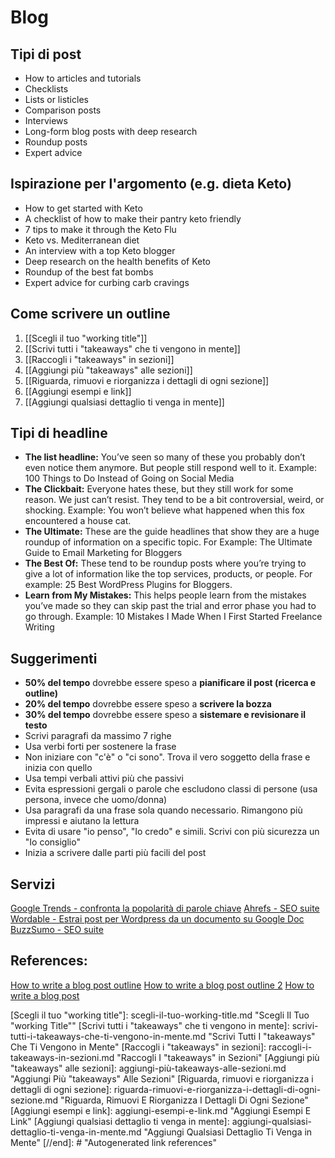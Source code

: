# Blog

## Tipi di post
* How to articles and tutorials
* Checklists
* Lists or listicles
* Comparison posts
* Interviews
* Long-form blog posts with deep research
* Roundup posts
* Expert advice

## Ispirazione per l'argomento (e.g. dieta Keto)
* How to get started with Keto
* A checklist of how to make their pantry keto friendly
* 7 tips to make it through the Keto Flu
* Keto vs. Mediterranean diet
* An interview with a top Keto blogger
* Deep research on the health benefits of Keto
* Roundup of the best fat bombs
* Expert advice for curbing carb cravings

## Come scrivere un outline
1. [[Scegli il tuo "working title"]]
2. [[Scrivi tutti i "takeaways" che ti vengono in mente]]
3. [[Raccogli i "takeaways" in sezioni]]
4. [[Aggiungi più "takeaways" alle sezioni]]
5. [[Riguarda, rimuovi e riorganizza i dettagli di ogni sezione]]
6. [[Aggiungi esempi e link]]
7. [[Aggiungi qualsiasi dettaglio ti venga in mente]]

## Tipi di headline
* **The list headline:** You’ve seen so many of these you probably don’t even notice them anymore. But people still respond well to it. Example: 100 Things to Do Instead of Going on Social Media
* **The Clickbait:** Everyone hates these, but they still work for some reason. We just can’t resist. They tend to be a bit controversial, weird, or shocking. Example: You won’t believe what happened when this fox encountered a house cat.
* **The Ultimate:** These are the guide headlines that show they are a huge roundup of information on a specific topic. For Example: The Ultimate Guide to Email Marketing for Bloggers
* **The Best Of:** These tend to be roundup posts where you’re trying to give a lot of information like the top services, products, or people. For example: 25 Best WordPress Plugins for Bloggers.
* **Learn from My Mistakes:** This helps people learn from the mistakes you’ve made so they can skip past the trial and error phase you had to go through. Example: 10 Mistakes I Made When I First Started Freelance Writing

## Suggerimenti
* **50% del tempo** dovrebbe essere speso a **pianificare il post (ricerca e outline)**
* **20% del tempo** dovrebbe essere speso a **scrivere la bozza**
* **30% del tempo** dovrebbe essere speso a **sistemare e revisionare il testo**
* Scrivi paragrafi da massimo 7 righe
* Usa verbi forti per sostenere la frase
* Non iniziare con "c'è" o "ci sono". Trova il vero soggetto della frase e inizia con quello
* Usa tempi verbali attivi più che passivi
* Evita espressioni gergali o parole che escludono classi di persone (usa persona, invece che uomo/donna)
* Usa paragrafi da una frase sola quando necessario. Rimangono più impressi e aiutano la lettura
* Evita di usare "io penso", "Io credo" e simili. Scrivi con più sicurezza un "Io consiglio"
* Inizia a scrivere dalle parti più facili del post

## Servizi
[Google Trends - confronta la popolarità di parole chiave](https://trends.google.com/trends)
[Ahrefs - SEO suite](https://ahrefs.com)
[Wordable - Estrai post per Wordpress da un documento su Google Doc](https://www.wordable.io)
[BuzzSumo - SEO suite](https://buzzsumo.com)

## References:
[How to write a blog post outline](https://blog.hubspot.com/marketing/how-to-write-blog-post-outline)
[How to write a blog post outline 2](https://blogfromthebeginning.com/how-to-write-a-blog-post-outline)
[How to write a blog post](https://ahrefs.com/blog/how-to-write-a-blog-post)

[//begin]: # "Autogenerated link references for markdown compatibility"
[Scegli il tuo "working title"]: scegli-il-tuo-working-title.md "Scegli Il Tuo "working Title""
[Scrivi tutti i "takeaways" che ti vengono in mente]: scrivi-tutti-i-takeaways-che-ti-vengono-in-mente.md "Scrivi Tutti I "takeaways" Che Ti Vengono in Mente"
[Raccogli i "takeaways" in sezioni]: raccogli-i-takeaways-in-sezioni.md "Raccogli I "takeaways" in Sezioni"
[Aggiungi più "takeaways" alle sezioni]: aggiungi-più-takeaways-alle-sezioni.md "Aggiungi Più "takeaways" Alle Sezioni"
[Riguarda, rimuovi e riorganizza i dettagli di ogni sezione]: riguarda-rimuovi-e-riorganizza-i-dettagli-di-ogni-sezione.md "Riguarda, Rimuovi E Riorganizza I Dettagli Di Ogni Sezione"
[Aggiungi esempi e link]: aggiungi-esempi-e-link.md "Aggiungi Esempi E Link"
[Aggiungi qualsiasi dettaglio ti venga in mente]: aggiungi-qualsiasi-dettaglio-ti-venga-in-mente.md "Aggiungi Qualsiasi Dettaglio Ti Venga in Mente"
[//end]: # "Autogenerated link references"